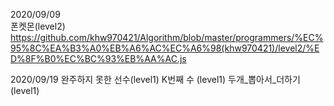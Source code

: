 2020/09/09  
폰켓몬(level2)
https://github.com/khw970421/Algorithm/blob/master/programmers/%EC%95%8C%EA%B3%A0%EB%A6%AC%EC%A6%98(khw970421)/level2/%ED%8F%B0%EC%BC%93%EB%AA%AC.js

2020/09/19
완주하지 못한 선수(level1)
K번째 수 (level1)
두개_뽑아서_더하기(level1)
